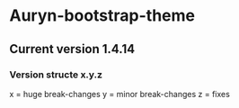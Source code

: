 # Auryn-bootstrap-theme

## Current version **1.4.14**

### Version structe x.y.z

x = huge break-changes
y = minor break-changes
z = fixes
